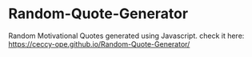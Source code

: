 # Random-Quote-Generator
Random Motivational Quotes generated using Javascript.
check it here:
https://ceccy-ope.github.io/Random-Quote-Generator/
